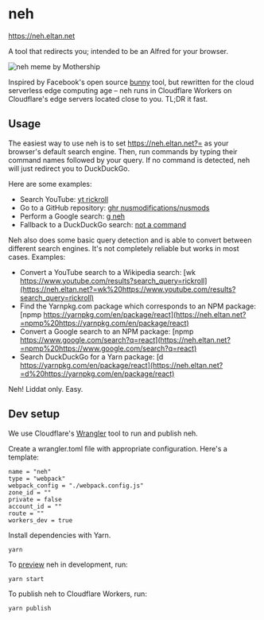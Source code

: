 # neh

<https://neh.eltan.net>

A tool that redirects you; intended to be an Alfred for your browser.

![neh meme by Mothership](https://mothership.sg/wp-content/uploads/2015/08/Neh.jpg)

Inspired by Facebook's open source [bunny](http://www.bunny1.org) tool, but
rewritten for the cloud serverless edge computing age – neh runs in Cloudflare
Workers on Cloudflare's edge servers located close to you. TL;DR it fast.

## Usage

The easiest way to use neh is to set <https://neh.eltan.net?=> as your
browser's default search engine. Then, run commands by typing their command
names followed by your query. If no command is detected, neh will just redirect
you to DuckDuckGo.

Here are some examples:

- Search YouTube: [yt rickroll](https://neh.eltan.net?=yt%20rickroll)
- Go to a GitHub repository: [ghr nusmodifications/nusmods](https://neh.eltan.net?=ghr%20nusmodifications/nusmods)
- Perform a Google search: [g neh](https://neh.eltan.net?=g%20neh)
- Fallback to a DuckDuckGo search: [not a command](https://neh.eltan.net?=not%20a%20command)

Neh also does some basic query detection and is able to convert between
different search engines. It's not completely reliable but works in most cases.
Examples:

- Convert a YouTube search to a Wikipedia search: [wk https://www.youtube.com/results?search_query=rickroll](https://neh.eltan.net?=wk%20https://www.youtube.com/results?search_query=rickroll)
- Find the Yarnpkg.com package which corresponds to an NPM package: [npmp https://yarnpkg.com/en/package/react](https://neh.eltan.net?=npmp%20https://yarnpkg.com/en/package/react)
- Convert a Google search to an NPM package: [npmp https://www.google.com/search?q=react](https://neh.eltan.net?=npmp%20https://www.google.com/search?q=react)
- Search DuckDuckGo for a Yarn package: [d https://yarnpkg.com/en/package/react](https://neh.eltan.net?=d%20https://yarnpkg.com/en/package/react)

Neh! Liddat only. Easy.

## Dev setup

We use Cloudflare's [Wrangler](https://github.com/cloudflare/wrangler) tool to
run and publish neh.

Create a wrangler.toml file with appropriate configuration. Here's a template:

```
name = "neh"
type = "webpack"
webpack_config = "./webpack.config.js"
zone_id = ""
private = false
account_id = ""
route = ""
workers_dev = true
```

Install dependencies with Yarn.

```
yarn
```

To
[preview](https://developers.cloudflare.com/workers/quickstart/#preview-your-project)
neh in development, run:

```
yarn start
```

To publish neh to Cloudflare Workers, run:

```
yarn publish
```
